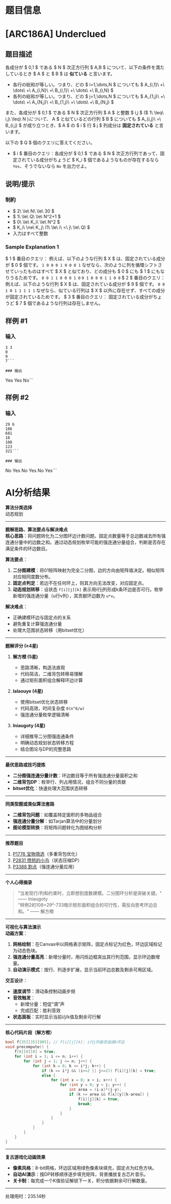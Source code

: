 # 题目信息

# [ARC186A] Underclued

## 题目描述

[problemUrl]: https://atcoder.jp/contests/arc186/tasks/arc186_a

各成分が $ 0,1 $ である $ N $ 次正方行列 $ A,B $ について、以下の条件を満たしているとき $ A $ と $ B $ は **似ている** と言います。

- 各行の総和が等しい。つまり、どの $ i=1,\dots,N $ についても $ A_{i,1}\ +\ \dots\ +\ A_{i,N}\ =\ B_{i,1}\ +\ \dots\ +\ B_{i,N} $
- 各列の総和が等しい。つまり、どの $ j=1,\dots,N $ についても $ A_{1,j}\ +\ \dots\ +\ A_{N,j}\ =\ B_{1,j}\ +\ \dots\ +\ B_{N,j} $

また、各成分が $ 0,1 $ である $ N $ 次正方行列 $ A $ と整数 $ i,j $ ($ 1\ \leq\ i,j\ \leq\ N $) について、$ A $ と似ているどの行列 $ B $ についても $ A_{i,j}\ =\ B_{i,j} $ が成り立つとき、$ A $ の $ i $ 行 $ j $ 列成分は **固定されている** と言います。

以下の $ Q $ 個のクエリに答えてください。

- $ i $ 番目のクエリ：各成分が $ 0,1 $ である $ N $ 次正方行列であって、固定されている成分がちょうど $ K_i $ 個であるようなものが存在するなら `Yes`、そうでないなら `No` を出力せよ。

## 说明/提示

### 制約

- $ 2\ \le\ N\ \le\ 30 $
- $ 1\ \le\ Q\ \le\ N^2+1 $
- $ 0\ \le\ K_i\ \le\ N^2 $
- $ K_i\ \ne\ K_j\ (1\ \le\ i\ <\ j\ \le\ Q) $
- 入力はすべて整数

### Sample Explanation 1

$ 1 $ 番目のクエリ： 例えば、以下のような行列 $ X $ は、固定されている成分が $ 0 $ 個です。 ``` 1 0 0 0 1 0 0 0 1 ``` なぜなら、次のように列を循環シフトさせていったものはすべて $ X $ と似ており、どの成分も $ 0 $ にも $ 1 $ にもなりうるためです。 ``` 0 0 1 1 0 0 0 1 0 ``` ``` 0 1 0 0 0 1 1 0 0 ``` $ 2 $ 番目のクエリ： 例えば、以下のような行列 $ X $ は、固定されている成分が $ 9 $ 個です。 ``` 0 0 1 0 1 1 1 1 1 ``` なぜなら、似ている行列は $ X $ 以外に存在せず、すべての成分が固定されているためです。 $ 3 $ 番目のクエリ： 固定されている成分がちょうど $ 7 $ 個であるような行列は存在しません。

## 样例 #1

### 输入

```
3 3
0
9
7```

### 输出

```
Yes
Yes
No```

## 样例 #2

### 输入

```
29 6
186
681
18
108
123
321```

### 输出

```
No
Yes
No
Yes
No
Yes```

# AI分析结果



**算法分类选择**  
动态规划

---

**题解思路、算法要点与解决难点**  
**核心思路**：将问题转化为二分图环边计数问题。固定点数量等于总边数减去所有强连通分量中的边数之和。通过动态规划枚举可能的强连通分量组合，判断是否存在满足条件的环边数目。

**算法要点**：  
1. **二分图建模**：将01矩阵映射为完全二分图，边的方向由矩阵值决定。相似矩阵对应相同度数分布。  
2. **固定点判定**：若边不在任何环上，则其方向无法改变，对应固定点。  
3. **动态规划转移**：设状态 `f[i][j][k]` 表示用i行j列形成k条环边是否可行。枚举新增的强连通分量（u行v列），其贡献环边数为 `u*v`。  

**解决难点**：  
- 正确建模环边与固定点的关系  
- 避免重复计算强连通分量  
- 处理大范围状态转移（用bitset优化）  

---

**题解评分 (≥4星)**  
1. **解方橙 (5星)**  
   - 思路清晰，构造法直观  
   - 代码简洁，二维背包转移易理解  
   - 通过矩形面积组合解释环边计算  

2. **lalaouye (4星)**  
   - 使用bitset优化状态转移  
   - 代码高效，时间复杂度 `O(n^6/w)`  
   - 强连通分量枚举逻辑清晰  

3. **Iniaugoty (4星)**  
   - 详细推导二分图强连通条件  
   - 明确动态规划状态转移方程  
   - 结合图论与DP的完整思路  

---

**最优思路或技巧提炼**  
- **二分图强连通分量计数**：环边数目等于所有强连通分量面积之和  
- **二维背包DP**：枚举行、列占用情况，组合不同分量的贡献  
- **bitset优化**：快速处理大范围状态转移  

---

**同类型题或类似算法套路**  
- **二维背包问题**：如覆盖特定面积的多物品组合  
- **强连通分量分解**：如Tarjan算法中的分量划分  
- **图论模型转换**：将矩阵问题转化为图结构分析  

---

**推荐题目**  
1. [P1776 宝物筛选](https://www.luogu.com.cn/problem/P1776)（多重背包优化）  
2. [P2831 愤怒的小鸟](https://www.luogu.com.cn/problem/P2831)（状态压缩DP）  
3. [P3388 割点](https://www.luogu.com.cn/problem/P3388)（强连通分量应用）  

---

**个人心得摘录**  
> "当发现行/列和约束时，立即想到度数建模。二分图环分析是突破关键。" —— Iniaugoty  
> "样例2的108=29²-733暗示矩形面积组合的可行性，需反向思考环边总和。" —— 解方橙  

---

**可视化与算法演示**  
**动画方案**：  
1. **网格绘制**：在Canvas中以网格表示矩阵，固定点标记为红色，环边区域标记为动态色块。  
2. **强连通分量高亮**：新增分量时，用闪烁边框突出其行列范围，显示环边数增量。  
3. **自动演示模式**：按行、列逐步扩展，显示当前环边总数及剩余可用区域。  

**交互设计**：  
- **速度调节**：滑动条控制动画步频  
- **音效触发**：  
  - 新增分量：短促“滴”声  
  - 完成匹配：胜利音效  
- **状态面板**：实时显示当前i/j/k值及剩余可行解  

---

**核心代码片段（解方橙）**  
```cpp
bool f[35][35][905]; // f[i][j][k]: i行j列能否组成k环边
void precompute() {
    f[0][0][0] = true;
    for (int i = 1; i <= n; i++) {
        for (int j = 1; j <= n; j++) {
            for (int k = 0; k <= i*j; k++) {
                if (k == i*j && (i>=2 || j>=2)) f[i][j][k] = true;
                else {
                    for (int x = 0; x < i; x++) {
                        for (int y = 0; y < j; y++) {
                            int area = (i-x)*(j-y);
                            if (k >= area && f[x][y][k-area]) {
                                f[i][j][k] = true;
                                break;
                            }
                        }
                    }
                }
            }
        }
    }
}
```

---

**复古游戏化动画效果**  
- **像素风格**：8-bit网格，环边区域用绿色像素块填充，固定点为红色方块。  
- **自动AI演示**：按DP转移顺序逐步填充矩阵，背景播放复古芯片音乐。  
- **关卡制**：每完成一个K值验证解锁下一关，积分依据剩余可行解数量。

---
处理用时：235.14秒